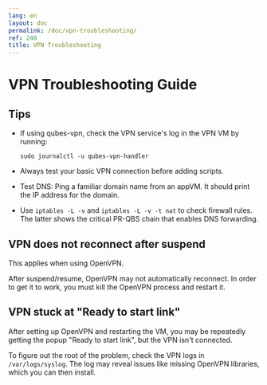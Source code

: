 ```yaml
---
lang: en
layout: doc
permalink: /doc/vpn-troubleshooting/
ref: 240
title: VPN Troubleshooting
---
```


# VPN Troubleshooting Guide 

## Tips 

* If using qubes-vpn, check the VPN service's log in the VPN VM by running:

    ~~~
    sudo journalctl -u qubes-vpn-handler
    ~~~

* Always test your basic VPN connection before adding scripts. 

* Test DNS: Ping a familiar domain name from an appVM. It should print the IP address for the domain.

* Use `iptables -L -v` and `iptables -L -v -t nat` to check firewall rules. The latter shows the critical PR-QBS chain that enables DNS forwarding.

## VPN does not reconnect after suspend 

This applies when using OpenVPN. 

After suspend/resume, OpenVPN may not automatically reconnect. In order to get it to work, you must kill the OpenVPN process and restart it. 

## VPN stuck at "Ready to start link" 

After setting up OpenVPN and restarting the VM, you may be repeatedly getting the popup "Ready to start link", but the VPN isn't connected. 

To figure out the root of the problem, check the VPN logs in `/var/logs/syslog`. The log may reveal issues like missing OpenVPN libraries, which you can then install.
